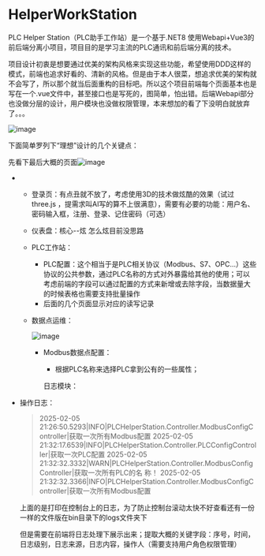 # HelperWorkStation
PLC Helper Station（PLC助手工作站）是一个基于.NET8 使用Webapi+Vue3的前后端分离小项目，项目目的是学习主流的PLC通讯和前后端分离的技术。

项目设计初衷是想要通过优美的架构风格来实现这些功能，希望使用DDD这样的模式，前端也追求好看的、清新的风格。但是由于本人很菜，想追求优美的架构就不会写了，所以那个就当后面重构的目标吧。所以这个项目前端每个页面基本也是写在一个.vue文件中，甚至接口也是写死的，图简单，怕出错。后端Webapi部分也没做分层的设计，用户模块也没做权限管理，本来想加的看了下没明白就放弃了。。。

![image](https://github.com/user-attachments/assets/9a2822bd-d5d0-4239-a86b-257be518d9fd)



下面简单罗列下“理想”设计的几个关键点：

先看下最后大概的页面![image](https://github.com/user-attachments/assets/176f84ae-79b7-41aa-879d-7722e881cee4)

   * * 登录页：有点丑就不放了，考虑使用3D的技术做炫酷的效果（试过three.js ，提需求叫AI写的算不上很满意），需要有必要的功能：用户名、密码输入框，注册、登录、记住密码（可选）

     * 仪表盘：核心--炫  怎么炫目前没思路

     * PLC工作站：

       *   PLC配置：这个相当于是PLC相关协议（Modbus、S7、OPC...）这些协议的公共参数，通过PLC名称的方式对外暴露给其他的使用；可以考虑前端的字段可以通过配置的方式来新增或去除字段，当数据量大的时候表格也需要支持批量操作
       *   后面的几个页面显示对应的读写记录

     * 数据点运维：

       ![image](https://github.com/user-attachments/assets/4763b57c-ca06-4164-a6d0-55f1c9b34d39)


       * Modbus数据点配置：

         *   根据PLC名称来选择PLC拿到公有的一些属性；

         日志模块：

* 操作日志：

  > 2025-02-05 21:26:50.5293|INFO|PLCHelperStation.Controller.ModbusConfigController|获取一次所有Modbus配置
  > 2025-02-05 21:32:17.6539|INFO|PLCHelperStation.Controller.PLCConfigController|获取一次PLC配置
  > 2025-02-05 21:32:32.3332|WARN|PLCHelperStation.Controller.ModbusConfigController|获取一次所有PLC的名 称！
  > 2025-02-05 21:32:32.3366|INFO|PLCHelperStation.Controller.ModbusConfigController|获取一次所有Modbus配置

  上面的是打印在控制台上的日志，为了防止控制台滚动太快不好查看还有一份一样的文件版在bin目录下的logs文件夹下

  但是需要在前端将日志处理下展示出来；提取大概的关键字段：序号，时间，日志级别，日志来源，日志内容，操作人（需要支持用户角色权限管理）
